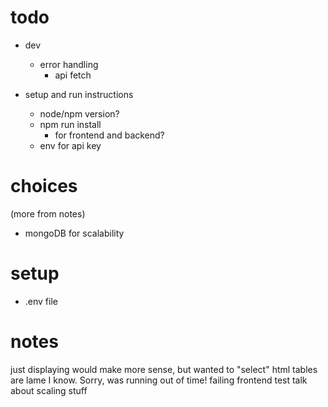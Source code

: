 # todo

* dev
  * error handling
    * api fetch

* setup and run instructions
  * node/npm version?
  * npm run install
    * for frontend and backend?
  * env for api key

# choices

(more from notes)
* mongoDB for scalability
  
# setup

* .env file

# notes

just displaying would make more sense, but wanted to "select"
html tables are lame I know. Sorry, was running out of time!
failing frontend test
talk about scaling stuff